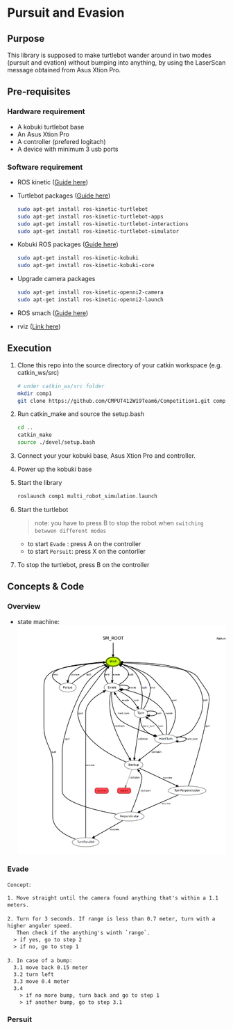 # Pursuit and Evasion

## Purpose
This library is supposed to make turtlebot wander around in two modes (pursuit and evation) without bumping into anything, by using the LaserScan message obtained from Asus Xtion Pro.

## Pre-requisites

### Hardware requirement
- A kobuki turtlebot base
- An Asus Xtion Pro
- A controller (prefered logitach)
- A device with minimum 3 usb ports

### Software requirement
- ROS kinetic ([Guide here](http://wiki.ros.org/kinetic/Installation/Ubuntu))

- Turtlebot  packages ([Guide here](http://wiki.ros.org/action/show/Robots/TurtleBot?action=show&redirect=TurtleBot))
  ```bash
  sudo apt-get install ros-kinetic-turtlebot
  sudo apt-get install ros-kinetic-turtlebot-apps
  sudo apt-get install ros-kinetic-turtlebot-interactions
  sudo apt-get install ros-kinetic-turtlebot-simulator
  ```
  
- Kobuki ROS packages ([Guide here](https://wiki.ros.org/kobuki/Tutorials/Installation))
  ```bash
  sudo apt-get install ros-kinetic-kobuki
  sudo apt-get install ros-kinetic-kobuki-core
  ```
  
- Upgrade camera packages
  ```bash
  sudo apt-get install ros-kinetic-openni2-camera
  sudo apt-get install ros-kinetic-openni2-launch
  ```
  
- ROS smach ([Guide here](http://wiki.ros.org/smach))

- rviz ([Link here](http://wiki.ros.org/rviz))

## Execution

1. Clone this repo into the source directory of your catkin workspace (e.g. catkin_ws/src)
    ```bash
    # under catkin_ws/src folder
    mkdir comp1
    git clone https://github.com/CMPUT412W19Team6/Competition1.git comp1
    ```
  
2. Run catkin_make and source the setup.bash
    ```bash
    cd ..
    catkin_make
    source ./devel/setup.bash
    ```
    
3. Connect your your kobuki base, Asus Xtion Pro and controller.

4. Power up the kobuki base

5. Start the library
    ```bash
    roslaunch comp1 multi_robot_simulation.launch
    ```

6. Start the turtlebot
    > note:  you have to press B to stop the robot when `switching betwwen different modes`
    - to start `Evade`  : press A on the controller
    - to start `Persuit`: press X on the contorller
    
7. To stop the turtlebot, press B on the controller
    
## Concepts & Code

### Overview
  - state machine:
  ![statemachine](https://github.com/CMPUT412W19Team6/Competition1/blob/master/statemachine.png?s=200)

### Evade

  `Concept`: 
  
    1. Move straight until the camera found anything that's within a 1.1 meters.
    
    2. Turn for 3 seconds. If range is less than 0.7 meter, turn with a higher anguler speed. 
       Then check if the anything's winth `range`.
      > if yes, go to step 2
      > if no, go to step 1
      
    3. In case of a bump:
      3.1 move back 0.15 meter
      3.2 turn left
      3.3 move 0.4 meter
      3.4 
        > if no more bump, turn back and go to step 1
        > if another bump, go to step 3.1
### Persuit
